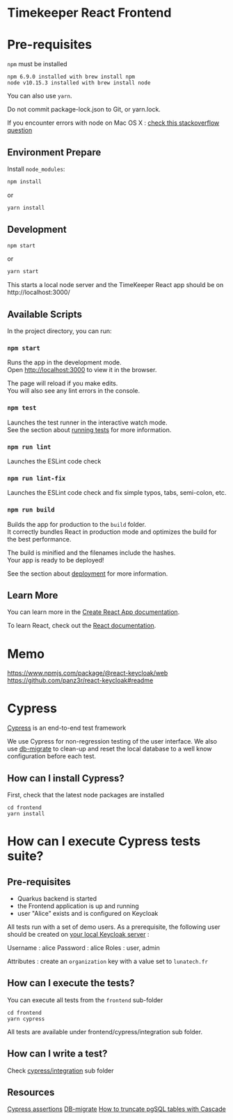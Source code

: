 # Timekeeper React Frontend

# Pre-requisites 

`npm` must be installed

    npm 6.9.0 installed with brew install npm
    node v10.15.3 installed with brew install node

You can also use `yarn`. 

Do not commit package-lock.json to Git, or yarn.lock.

If you encounter errors with node on Mac OS X : [check this stackoverflow question](https://stackoverflow.com/questions/44363066/error-cannot-find-module-lib-utils-unsupported-js-while-using-ionic)

## Environment Prepare

Install `node_modules`:

```bash
npm install
```

or

```bash
yarn install
```

## Development 

```bash
npm start
```
or

```bash
yarn start
```

This starts a local node server and the TimeKeeper React app should be on http://localhost:3000/
    
## Available Scripts

In the project directory, you can run:

### `npm start`

Runs the app in the development mode.<br />
Open [http://localhost:3000](http://localhost:3000) to view it in the browser.

The page will reload if you make edits.<br />
You will also see any lint errors in the console.

### `npm test`

Launches the test runner in the interactive watch mode.<br />
See the section about [running tests](https://facebook.github.io/create-react-app/docs/running-tests) for more information.

### `npm run lint`

Launches the ESLint code check

### `npm run lint-fix`

Launches the ESLint code check and fix simple typos, tabs, semi-colon, etc.


### `npm run build`

Builds the app for production to the `build` folder.<br />
It correctly bundles React in production mode and optimizes the build for the best performance.

The build is minified and the filenames include the hashes.<br />
Your app is ready to be deployed!

See the section about [deployment](https://facebook.github.io/create-react-app/docs/deployment) for more information.

## Learn More

You can learn more in the [Create React App documentation](https://facebook.github.io/create-react-app/docs/getting-started).

To learn React, check out the [React documentation](https://reactjs.org/).

# Memo

https://www.npmjs.com/package/@react-keycloak/web
https://github.com/panz3r/react-keycloak#readme

# Cypress 

[Cypress](https://www.cypress.io/) is an end-to-end test framework

We use Cypress for non-regression testing of the user interface. 
We also use [db-migrate](https://db-migrate.readthedocs.io/en/latest/) to clean-up and reset the local database to a well know configuration before each test.

## How can I install Cypress?

First, check that the latest node packages are installed 

    cd frontend
    yarn install
    
# How can I execute Cypress tests suite?

## Pre-requisites

- Quarkus backend is started
- the Frontend application is up and running
- user "Alice" exists and is configured on Keycloak 

All tests run with a set of demo users. As a prerequisite, the following user should be created on [your local Keycloak server](http://localhost:8082/) :

Username : alice
Password : alice
Roles    : user, admin

Attributes : create an `organization` key with a value set to `lunatech.fr`

## How can I execute the tests?

You can execute all tests from the `frontend` sub-folder 

    cd frontend
    yarn cypress
    
All tests are available under frontend/cypress/integration sub folder.
      
## How can I write a test?

Check [cypress/integration](./cypress/integration) sub folder

## Resources

[Cypress assertions](https://docs.cypress.io/guides/references/assertions.html)
[DB-migrate](https://db-migrate.readthedocs.io/en/latest/)
[How to truncate pgSQL tables with Cascade](https://www.postgresqltutorial.com/postgresql-truncate-table/#:~:text=To%20remove%20all%20data%20from%20a%20table%2C%20you%20use%20the,faster%20than%20the%20DELETE%20statement.)

       

